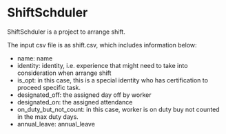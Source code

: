 # ShiftSchduler
ShiftSchduler is a project to arrange shift.

The input csv file is as shift.csv, which includes information below:
- name: name
- identity: identity, i.e. experience that might need to take into consideration when arrange shift
- is_opt: in this case, this is a special identity who has certification to proceed specific task.
- designated_off: the assigned day off by worker
- designated_on:  the assigned attendance
- on_duty_but_not_count: in this case, worker is on duty buy not counted in the max duty days.
- annual_leave: annual_leave

